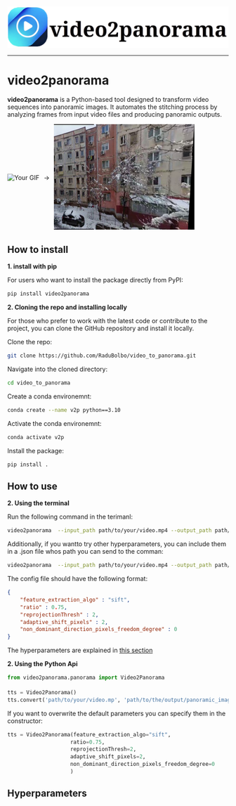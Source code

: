 <center><img src="data/logo_transparent.png" alt="video2panorama" /></center>

-----------

# video2panorama

**video2panorama** is a Python-based tool designed to transform video sequences into panoramic images. It automates the stitching process by analyzing frames from input video files and producing panoramic outputs. 

<div style="display: flex; align-items: center;">
  <div>
    <img src="data/gif_ds.gif" alt="Your GIF" width="220" height="240">
  </div>
  <div style="margin: 0 10px;">
    &#8594; <!-- This is the HTML entity for a right arrow -->
  </div>
  <div>
    <img src="data/output_ds.png" alt="Your Image" width="320" height="240">
  </div>
</div>



## How to install

**1. install with pip**

For users who want to install the package directly from PyPI:

```bash
pip install video2panorama
```

**2. Cloning the repo and installing locally**

For those who prefer to work with the latest code or contribute to the project, you can clone the GitHub repository and install it locally.

Clone the repo:
```bash
git clone https://github.com/RaduBolbo/video_to_panorama.git
```

Navigate into the cloned directory:
```bash
cd video_to_panorama
```

Create a conda environemnt:
```bash
conda create --name v2p python==3.10
```

Activate the conda environemnt:
```bash
conda activate v2p 
```

Install the package:
```bash
pip install .
```


## How to use

**2. Using the terminal**

Run the following command in the terimanl:
```bash
video2panorama  --input_path path/to/your/video.mp4 --output_path path/to/the/output/panoramic_image.png
```

Additionally, if you wantto try other hyperparameters, you can include them in a .json file whos path you can send to the comman:
```bash
video2panorama  --input_path path/to/your/video.mp4 --output_path path/to/the/output/panoramic_image.png --hyperparameters_path path/to/your/config/file.json
```

The config file should have the following format:
```json
{
    "feature_extraction_algo" : "sift",
    "ratio" : 0.75,
    "reprojectionThresh" : 2,
    "adaptive_shift_pixels" : 2,
    "non_dominant_direction_pixels_freedom_degree" : 0
}
```
The hyperparameters are explained in [this section](#Hyperparameters)



**2. Using the Python Api**

```python
from video2panorama.panorama import Video2Panorama

tts = Video2Panorama()
tts.convert('path/to/your/video.mp', 'path/to/the/output/panoramic_image.png')
```

If you want to overwrite the default parameters you can specify them in the constructor:
```python
tts = Video2Panorama(feature_extraction_algo="sift",
                    ratio=0.75,
                    reprojectionThresh=2,
                    adaptive_shift_pixels=2,
                    non_dominant_direction_pixels_freedom_degree=0
                    )
```

## Hyperparameters